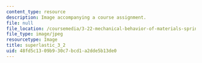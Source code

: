 ```yaml
---
content_type: resource
description: Image accompanying a course assignment.
file: null
file_location: /coursemedia/3-22-mechanical-behavior-of-materials-spring-2008/48fd5c1309b930c7bcd1a2dde5b13de0_superlastic_3_2.jpg
file_type: image/jpeg
resourcetype: Image
title: superlastic_3_2
uid: 48fd5c13-09b9-30c7-bcd1-a2dde5b13de0
---
```

